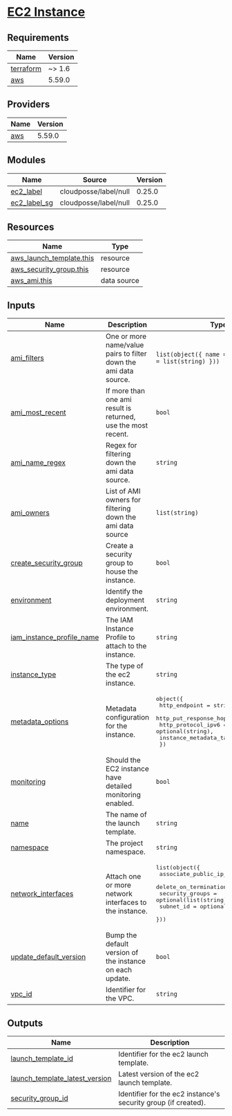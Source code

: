 # [EC2 Instance](https://aws.amazon.com/ec2)

<!-- BEGIN_TF_DOCS -->
## Requirements

| Name | Version |
|------|---------|
| <a name="requirement_terraform"></a> [terraform](#requirement\_terraform) | ~> 1.6 |
| <a name="requirement_aws"></a> [aws](#requirement\_aws) | 5.59.0 |

## Providers

| Name | Version |
|------|---------|
| <a name="provider_aws"></a> [aws](#provider\_aws) | 5.59.0 |

## Modules

| Name | Source | Version |
|------|--------|---------|
| <a name="module_ec2_label"></a> [ec2\_label](#module\_ec2\_label) | cloudposse/label/null | 0.25.0 |
| <a name="module_ec2_label_sg"></a> [ec2\_label\_sg](#module\_ec2\_label\_sg) | cloudposse/label/null | 0.25.0 |

## Resources

| Name | Type |
|------|------|
| [aws_launch_template.this](https://registry.terraform.io/providers/hashicorp/aws/5.59.0/docs/resources/launch_template) | resource |
| [aws_security_group.this](https://registry.terraform.io/providers/hashicorp/aws/5.59.0/docs/resources/security_group) | resource |
| [aws_ami.this](https://registry.terraform.io/providers/hashicorp/aws/5.59.0/docs/data-sources/ami) | data source |

## Inputs

| Name | Description | Type | Default | Required |
|------|-------------|------|---------|:--------:|
| <a name="input_ami_filters"></a> [ami\_filters](#input\_ami\_filters) | One or more name/value pairs to filter down the ami data source. | `list(object({ name = string, values = list(string) }))` | `null` | no |
| <a name="input_ami_most_recent"></a> [ami\_most\_recent](#input\_ami\_most\_recent) | If more than one ami result is returned, use the most recent. | `bool` | `true` | no |
| <a name="input_ami_name_regex"></a> [ami\_name\_regex](#input\_ami\_name\_regex) | Regex for filtering down the ami data source. | `string` | n/a | yes |
| <a name="input_ami_owners"></a> [ami\_owners](#input\_ami\_owners) | List of AMI owners for filtering down the ami data source | `list(string)` | <pre>[<br>  "amazon"<br>]</pre> | no |
| <a name="input_create_security_group"></a> [create\_security\_group](#input\_create\_security\_group) | Create a security group to house the instance. | `bool` | `true` | no |
| <a name="input_environment"></a> [environment](#input\_environment) | Identify the deployment environment. | `string` | n/a | yes |
| <a name="input_iam_instance_profile_name"></a> [iam\_instance\_profile\_name](#input\_iam\_instance\_profile\_name) | The IAM Instance Profile to attach to the instance. | `string` | n/a | yes |
| <a name="input_instance_type"></a> [instance\_type](#input\_instance\_type) | The type of the ec2 instance. | `string` | n/a | yes |
| <a name="input_metadata_options"></a> [metadata\_options](#input\_metadata\_options) | Metadata configuration for the instance. | <pre>object({<br>    http_endpoint               = string,<br>    http_put_response_hop_limit = number,<br>    http_protocol_ipv6          = optional(string),<br>    instance_metadata_tags      = string<br>  })</pre> | n/a | yes |
| <a name="input_monitoring"></a> [monitoring](#input\_monitoring) | Should the EC2 instance have detailed monitoring enabled. | `bool` | `true` | no |
| <a name="input_name"></a> [name](#input\_name) | The name of the launch template. | `string` | n/a | yes |
| <a name="input_namespace"></a> [namespace](#input\_namespace) | The project namespace. | `string` | n/a | yes |
| <a name="input_network_interfaces"></a> [network\_interfaces](#input\_network\_interfaces) | Attach one or more network interfaces to the instance. | <pre>list(object({<br>    associate_public_ip_address = bool,<br>    delete_on_termination       = bool,<br>    security_groups             = optional(list(string)),<br>    subnet_id                   = optional(string),<br>  }))</pre> | n/a | yes |
| <a name="input_update_default_version"></a> [update\_default\_version](#input\_update\_default\_version) | Bump the default version of the instance on each update. | `bool` | `true` | no |
| <a name="input_vpc_id"></a> [vpc\_id](#input\_vpc\_id) | Identifier for the VPC. | `string` | n/a | yes |

## Outputs

| Name | Description |
|------|-------------|
| <a name="output_launch_template_id"></a> [launch\_template\_id](#output\_launch\_template\_id) | Identifier for the ec2 launch template. |
| <a name="output_launch_template_latest_version"></a> [launch\_template\_latest\_version](#output\_launch\_template\_latest\_version) | Latest version of the ec2 launch template. |
| <a name="output_security_group_id"></a> [security\_group\_id](#output\_security\_group\_id) | Identifier for the ec2 instance's security group (if created). |
<!-- END_TF_DOCS -->